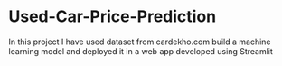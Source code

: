# Used-Car-Price-Prediction
In this project I have used dataset from cardekho.com build a machine learning model and deployed it in a web app developed using Streamlit
